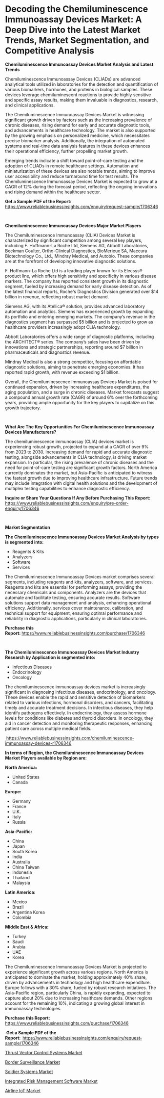 <p><h1>Decoding the Chemiluminescence Immunoassay Devices Market: A Deep Dive into the Latest Market Trends, Market Segmentation, and Competitive Analysis</h1></p><p><strong>Chemiluminescence Immunoassay Devices Market Analysis and Latest Trends</strong></p>
<p><p>Chemiluminescence Immunoassay Devices (CLIADs) are advanced analytical tools utilized in laboratories for the detection and quantification of various biomarkers, hormones, and proteins in biological samples. These devices leverage chemiluminescent reactions to provide highly sensitive and specific assay results, making them invaluable in diagnostics, research, and clinical applications.</p><p>The Chemiluminescence Immunoassay Devices Market is witnessing significant growth driven by factors such as the increasing prevalence of chronic diseases, rising demand for early and accurate diagnostic tools, and advancements in healthcare technology. The market is also supported by the growing emphasis on personalized medicine, which necessitates precise biomarker analysis. Additionally, the integration of automated systems and real-time data analysis features in these devices enhances their operational efficiency, further propelling market growth.</p><p>Emerging trends indicate a shift toward point-of-care testing and the adoption of CLIADs in remote healthcare settings. Automation and miniaturization of these devices are also notable trends, aiming to improve user accessibility and reduce turnaround time for test results. The Chemiluminescence Immunoassay Devices Market is expected to grow at a CAGR of 12% during the forecast period, reflecting the ongoing innovations and rising demand within the healthcare sector.</p></p>
<p><strong>Get a Sample PDF of the Report:&nbsp;</strong> <a href="https://www.reliablebusinessinsights.com/enquiry/request-sample/1706346?utm_campaign=1784&utm_medium=2&utm_source=Github&utm_content=ia&utm_term=21102024&utm_id=chemiluminescence-immunoassay-devices">https://www.reliablebusinessinsights.com/enquiry/request-sample/1706346</a></p>
<p>&nbsp;</p>
<p><strong>Chemiluminescence Immunoassay Devices Major Market Players</strong></p>
<p><p>The Chemiluminescence Immunoassay (CLIA) Devices Market is characterized by significant competition among several key players, including F. Hoffmann-La Roche Ltd, Siemens AG, Abbott Laboratories, Beckman Coulter, Ortho-Clinical Diagnostics, BioMerieux SA, Maccura Biotechnology Co., Ltd., Mindray Medical, and Autobio. These companies are at the forefront of developing innovative diagnostic solutions.</p><p>F. Hoffmann-La Roche Ltd is a leading player known for its Elecsys® product line, which offers high sensitivity and specificity in various disease markers. The company has reported consistent growth in its diagnostic segment, fueled by increasing demand for early disease detection. As of the latest financial reports, Roche's Diagnostics Division generated over $14 billion in revenue, reflecting robust market demand.</p><p>Siemens AG, with its Atellica® solution, provides advanced laboratory automation and analytics. Siemens has experienced growth by expanding its portfolio and entering emerging markets. The company’s revenue in the diagnostics segment has surpassed $5 billion and is projected to grow as healthcare providers increasingly adopt CLIA technology.</p><p>Abbott Laboratories offers a wide range of diagnostic platforms, including the ARCHITECT® series. The company’s sales have been driven by innovations and strategic partnerships, reporting around $7 billion in pharmaceuticals and diagnostics revenue.</p><p>Mindray Medical is also a strong competitor, focusing on affordable diagnostic solutions, aiming to penetrate emerging economies. It has reported rapid growth, with revenue exceeding $1 billion.</p><p>Overall, the Chemiluminescence Immunoassay Devices Market is poised for continued expansion, driven by increasing healthcare expenditures, the aging population, and a surge in chronic diseases. Market forecasts suggest a compound annual growth rate (CAGR) of around 6% over the forthcoming years, providing ample opportunity for the key players to capitalize on this growth trajectory.</p></p>
<p>&nbsp;</p>
<p><strong>What Are The Key Opportunities For Chemiluminescence Immunoassay Devices Manufacturers?</strong></p>
<p><p>The chemiluminescence immunoassay (CLIA) devices market is experiencing robust growth, projected to expand at a CAGR of over 9% from 2023 to 2030. Increasing demand for rapid and accurate diagnostic testing, alongside advancements in CLIA technology, is driving market expansion. In particular, the rising prevalence of chronic diseases and the need for point-of-care testing are significant growth factors. North America currently dominates the market, but Asia-Pacific is anticipated to witness the fastest growth due to improving healthcare infrastructure. Future trends may include integration with digital health solutions and the development of multiplex testing capabilities to enhance diagnostic efficiency.</p></p>
<p><strong>Inquire or Share Your Questions If Any Before Purchasing This Report:</strong> <a href="https://www.reliablebusinessinsights.com/enquiry/pre-order-enquiry/1706346?utm_campaign=1784&utm_medium=2&utm_source=Github&utm_content=ia&utm_term=21102024&utm_id=chemiluminescence-immunoassay-devices">https://www.reliablebusinessinsights.com/enquiry/pre-order-enquiry/1706346</a></p>
<p>&nbsp;</p>
<p><strong>Market Segmentation</strong></p>
<p><strong>The Chemiluminescence Immunoassay Devices Market Analysis by types is segmented into:</strong></p>
<p><ul><li>Reagents & Kits</li><li>Analyzers</li><li>Software</li><li>Services</li></ul></p>
<p><p>The Chemiluminescence Immunoassay Devices market comprises several segments, including reagents and kits, analyzers, software, and services. Reagents and kits are essential for performing assays, providing the necessary chemicals and components. Analyzers are the devices that automate and facilitate testing, ensuring accurate results. Software solutions support data management and analysis, enhancing operational efficiency. Additionally, services cover maintenance, calibration, and technical support for equipment, ensuring optimal performance and reliability in diagnostic applications, particularly in clinical laboratories.</p></p>
<p><strong>Purchase this Report:&nbsp;</strong><a href="https://www.reliablebusinessinsights.com/purchase/1706346?utm_campaign=1784&utm_medium=2&utm_source=Github&utm_content=ia&utm_term=21102024&utm_id=chemiluminescence-immunoassay-devices">https://www.reliablebusinessinsights.com/purchase/1706346</a></p>
<p>&nbsp;</p>
<p><strong>The Chemiluminescence Immunoassay Devices Market Industry Research by Application is segmented into:</strong></p>
<p><ul><li>Infectious Diseases</li><li>Endocrinology</li><li>Oncology</li></ul></p>
<p><p>The chemiluminescence immunoassay devices market is increasingly significant in diagnosing infectious diseases, endocrinology, and oncology. These devices enable the rapid and sensitive detection of biomarkers related to various infections, hormonal disorders, and cancers, facilitating timely and accurate treatment decisions. In infectious diseases, they help identify pathogens effectively. In endocrinology, they assess hormone levels for conditions like diabetes and thyroid disorders. In oncology, they aid in cancer detection and monitoring therapeutic responses, enhancing patient care across multiple medical fields.</p></p>
<p><a href="https://www.reliablebusinessinsights.com/chemiluminescence-immunoassay-devices-r1706346?utm_campaign=1784&utm_medium=2&utm_source=Github&utm_content=ia&utm_term=21102024&utm_id=chemiluminescence-immunoassay-devices">&nbsp;https://www.reliablebusinessinsights.com/chemiluminescence-immunoassay-devices-r1706346</a></p>
<p><strong>In terms of Region, the Chemiluminescence Immunoassay Devices Market Players available by Region are:</strong></p>
<p>
    <p> <strong> North America: </strong>
        <ul>
            <li>United States</li>
            <li>Canada</li>
        </ul>
        </p> 
    <p> <strong> Europe: </strong>
        <ul>
            <li>Germany</li>
            <li>France</li>
            <li>U.K.</li>
            <li>Italy</li>
            <li>Russia</li>
        </ul>
        </p> 
    <p> <strong> Asia-Pacific: </strong>
        <ul>
            <li>China</li>
            <li>Japan</li>
            <li>South Korea</li>
            <li>India</li>
            <li>Australia</li>
            <li>China Taiwan</li>
            <li>Indonesia</li>
            <li>Thailand</li>
            <li>Malaysia</li>
        </ul>
        </p> 
    <p> <strong> Latin America: </strong>
        <ul>
            <li>Mexico</li>
            <li>Brazil</li>
            <li>Argentina Korea</li>
            <li>Colombia</li>
        </ul>
        </p> 
    <p> <strong> Middle East & Africa: </strong>
        <ul>
            <li>Turkey</li>
            <li>Saudi</li>
            <li>Arabia</li>
            <li>UAE</li>
            <li>Korea</li>
        </ul>
    </p>
    </p>
<p><p>The Chemiluminescence Immunoassay Devices Market is projected to experience significant growth across various regions. North America is anticipated to dominate the market, holding approximately 40% share, driven by advancements in technology and high healthcare expenditure. Europe follows with a 30% share, fueled by robust research initiatives. The Asia-Pacific region, particularly China, is rapidly expanding, expected to capture about 20% due to increasing healthcare demands. Other regions account for the remaining 10%, indicating a growing global interest in immunoassay technologies.</p></p>
<p><strong>Purchase this Report: </strong><a href="https://www.reliablebusinessinsights.com/purchase/1706346?utm_campaign=1784&utm_medium=2&utm_source=Github&utm_content=ia&utm_term=21102024&utm_id=chemiluminescence-immunoassay-devices">https://www.reliablebusinessinsights.com/purchase/1706346</a></p>
<p>&nbsp;<strong>Get a Sample PDF of the Report:&nbsp;&nbsp;</strong><a href="https://www.reliablebusinessinsights.com/enquiry/request-sample/1706346?utm_campaign=1784&utm_medium=2&utm_source=Github&utm_content=ia&utm_term=21102024&utm_id=chemiluminescence-immunoassay-devices">https://www.reliablebusinessinsights.com/enquiry/request-sample/1706346</a></p>
<p><strong></strong></p>
<p><p><a href="https://www.linkedin.com/pulse/thrust-vector-control-systems-sector-surge-133-growth-pf62c?utm_campaign=1784&utm_medium=2&utm_source=Github&utm_content=ia&utm_term=21102024&utm_id=chemiluminescence-immunoassay-devices">Thrust Vector Control Systems Market</a></p><p><a href="https://www.linkedin.com/pulse/surfing-border-surveillance-wave-riding-market-currents-zekac?utm_campaign=1784&utm_medium=2&utm_source=Github&utm_content=ia&utm_term=21102024&utm_id=chemiluminescence-immunoassay-devices">Border Surveillance Market</a></p><p><a href="https://www.linkedin.com/pulse/comprehensive-soldier-systems-market-report-segmentation-type-0ck3c?utm_campaign=1784&utm_medium=2&utm_source=Github&utm_content=ia&utm_term=21102024&utm_id=chemiluminescence-immunoassay-devices">Soldier Systems Market</a></p><p><a href="https://www.linkedin.com/pulse/in-depth-analysis-global-integrated-risk-management-software-wltgc?utm_campaign=1784&utm_medium=2&utm_source=Github&utm_content=ia&utm_term=21102024&utm_id=chemiluminescence-immunoassay-devices">Integrated Risk Management Software Market</a></p><p><a href="https://www.linkedin.com/pulse/future-innovation-global-airline-iot-market-growth-opportunities-vyzyc?utm_campaign=1784&utm_medium=2&utm_source=Github&utm_content=ia&utm_term=21102024&utm_id=chemiluminescence-immunoassay-devices">Airline IoT Market</a></p></p>